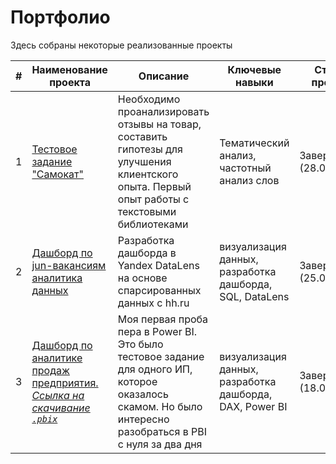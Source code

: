 # Портфолио
Здесь собраны некоторые реализованные проекты

| # | Наименование проекта | Описание | Ключевые навыки | Статус проекта |
| ----------- | ----------- | ----------- | ----------- | ----------- |
| 1 | [Тестовое задание "Самокат"]([https://datalens.yandex/sntzs4qf3i2mh](https://github.com/vadimstupakov/pet_projects_and_test_tasks/tree/bf2269b97e756ff051749bb2096c2fd0ee6be55c/samokat)) | Необходимо проанализировать отзывы на товар, составить гипотезы для улучшения клиентского опыта. Первый опыт работы с текстовыми библиотеками | Тематический анализ, частотный анализ слов | Завершен (28.07.2023) |
| 2 | [Дашборд по jun-вакансиям аналитика данных](https://datalens.yandex/sntzs4qf3i2mh) | Разработка дашборда в Yandex DataLens на основе спарсированных данных с hh.ru | визуализация данных, разработка дашборда, SQL, DataLens | Завершен (25.07.2023) |
| 3 | [Дашборд по аналитике продаж предприятия. <br> _Ссылка на скачивание ``.pbix``_](https://github.com/vadimstupakov/pet_projects/raw/main/Аналитика_продаж_тест_Ступаков_В.Ю..pbix) | Моя первая проба пера в Power BI. Это было тестовое задание для одного ИП, которое оказалось скамом. Но было интересно разобраться в PBI с нуля за два дня | визуализация данных, разработка дашборда, DAX, Power BI | Завершен (18.07.2023) |
